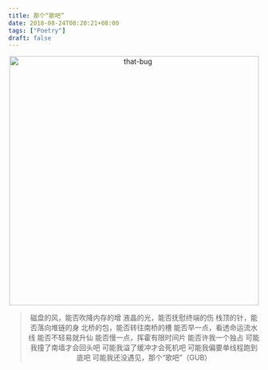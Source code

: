```yaml
---
title: 那个“歌吧”
date: 2018-08-24T08:20:21+08:00
tags: ["Poetry"]
draft: false
---
```



 <div align=center>
 <img src="https://seanxpcom-1252122045.cos.ap-nanjing.myqcloud.com/images/I-miss-that-gub-0.jpg" width="500" height="500" alt='that-bug'/>
 <blockquote class="blockquote-center">
 磁盘的风，能否吹降内存的增
 液晶的光，能否抚慰终端的伤
 栈顶的针，能否落向堆链的身
 北桥的包，能否转往南桥的槽
 能否早一点，看透命运流水线
 能否不轻易就升仙
 能否慢一点，挥霍有限时间片
 能否许我一个独占
 可能我撞了南墙才会回头吧
 可能我溢了缓冲才会死机吧
 可能我偏要单线程跑到底吧
 可能我还没遇见，那个“歌吧”（GUB）
 </blockquote>
 </div>

<!--more-->

